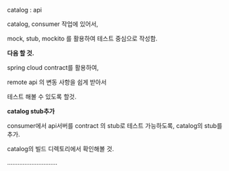 catalog : api


catalog, consumer 작업에 있어서,

mock, stub, mockito 를 활용하여 테스트 중심으로 작성함.

**다음 할 것.**

spring cloud contract를 활용하여,

remote api 의 변동 사항을 쉽게 받아서

테스트 해볼 수 있도록 할것.


**catalog stub추가**

consumer에서 api서버를 contract 의 stub로 테스트 가능하도록,
catalog의 stub를 추가.

catalog의 빌드 디렉토리에서 확인해볼 것.

.............................

